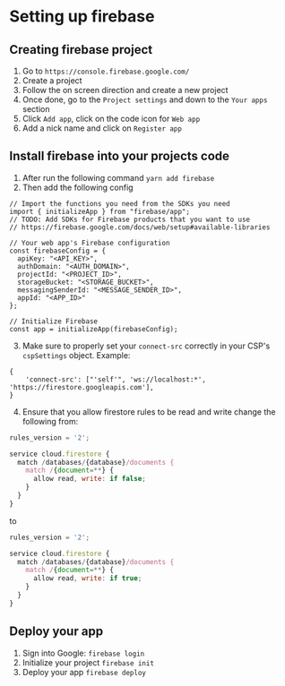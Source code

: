 # Setting up firebase

## Creating firebase project
1. Go to `https://console.firebase.google.com/`
2. Create a project
3. Follow the on screen direction and create a new project
4. Once done, go to the `Project settings` and down to the `Your apps` section
5. Click `Add app`, click on the code icon for `Web app`
6. Add a nick name and click on `Register app`

## Install firebase into your projects code
1. After run the following command `yarn add firebase`
2. Then add the following config

```
// Import the functions you need from the SDKs you need
import { initializeApp } from "firebase/app";
// TODO: Add SDKs for Firebase products that you want to use
// https://firebase.google.com/docs/web/setup#available-libraries

// Your web app's Firebase configuration
const firebaseConfig = {
  apiKey: "<API_KEY>",
  authDomain: "<AUTH_DOMAIN>",
  projectId: "<PROJECT_ID>",
  storageBucket: "<STORAGE_BUCKET>",
  messagingSenderId: "<MESSAGE_SENDER_ID>",
  appId: "<APP_ID>"
};

// Initialize Firebase
const app = initializeApp(firebaseConfig);
```
3. Make sure to properly set your `connect-src` correctly in your CSP's `cspSettings` object. Example:

```
{
    'connect-src': ["'self'", 'ws://localhost:*', 'https://firestore.googleapis.com'],
}
```

4. Ensure that you allow firestore rules to be read and write change the following from:

```js
rules_version = '2';

service cloud.firestore {
  match /databases/{database}/documents {
    match /{document=**} {
      allow read, write: if false;
    }
  }
}
```

to

```js
rules_version = '2';

service cloud.firestore {
  match /databases/{database}/documents {
    match /{document=**} {
      allow read, write: if true;
    }
  }
}
```

## Deploy your app
1. Sign into Google: `firebase login`
2. Initialize your project `firebase init`
3. Deploy your app `firebase deploy`
